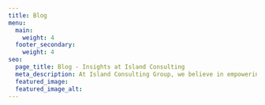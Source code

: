 ```yaml
---
title: Blog
menu:
  main:
    weight: 4
  footer_secondary:
    weight: 4
seo:
  page_title: Blog - Insights at Island Consulting
  meta_description: At Island Consulting Group, we believe in empowering our community with knowledge. Stay informed about Island Residential Design, Island Soil Testing, The Island Engineer and Redland Structural Engineering Design.
  featured_image:
  featured_image_alt:
---
```

